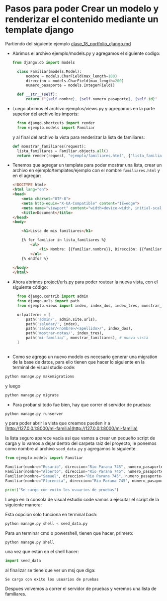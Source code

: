 # Pasos para poder Crear un modelo y renderizar el contenido mediante un template django 

Partiendo del siguiente ejemplo [clase_18_portfolio_django.md](clase_18_portfolio_django.md)

- Abrimos el archivo ejemplo/models.py y agregamos el siguiente codigo:
  
  ```python
  from django.db import models

    class Familiar(models.Model):
        nombre = models.CharField(max_length=100)
        direccion = models.CharField(max_length=200)
        numero_pasaporte = models.IntegerField()

    def __str__(self):
        return f"{self.nombre}, {self.numero_pasaporte}, {self.id}"

  ```

- Luego abrimos el archivo ejemplos/views.py y agregamos en la parte superior del archivo los imports:
  ```python
    from django.shortcuts import render
    from ejemplo.models import Familiar
  ```
  
  y al final del archivo la vista para renderizar la lista de familiares: 
  
  ```python
  def monstrar_familiares(request):
    lista_familiares = Familiar.objects.all()
    return render(request, "ejemplo/familiares.html", {"lista_familiares": lista_familiares})

  ```
- Tenemos que agregar un template para poder mostrar una lista, crear un archivo en ejemplo/templates/ejemplo con 
  el nombre `familiares.html` y en el agregar:
  ```html
  <!DOCTYPE html>
  <html lang="en">
  <head>
      <meta charset="UTF-8">
      <meta http-equiv="X-UA-Compatible" content="IE=edge">
      <meta name="viewport" content="width=device-width, initial-scale=1.0">
      <title>Document</title>
  </head>
  <body>

      <h1>Lista de mis familiares</h1>

      {% for familiar in lista_familiares %}
          <ul>
              <li> Nombre: {{familiar.nombre}}, Dirección: {{familiar.direccion}}, Pasaporte: {{familiar.numero_pasaporte}} </li>
          </ul>
      {% endfor %}
      
  </body>
  </html>
  ```

- Ahora abrimos project/urls.py para poder routear la nueva vista, con el siguiente código:
  ```python
    from django.contrib import admin
    from django.urls import path
    from ejemplo.views import index, index_dos, index_tres, monstrar_familiares

    urlpatterns = [
        path('admin/', admin.site.urls),
        path('saludar/', index),
        path('saludar/<nombre>/<apellido>/', index_dos),
        path('mostrar-notas/', index_tres),
        path('mi-familia/', monstrar_familiares), # nueva vista
    ]
   
  ```

- Como se agrego un nuevo modelo es necesario generar una migration de la base de datos, para ello tienen que hacer 
 lo siguiente en la terminal de visual studio code:

 ```bash
 python manage.py makemigrations
 ```
 y luego
 ```bash
 python manage.py migrate
 ```

 - Para probar si todo fue bien, hay que correr el servidor de pruebas:
  
```bash
python manage.py runserver
```
y para poder abrir la vista que creamos pueden ir a [http://127.0.0.1:8000/mi-familia](http://127.0.0.1:8000/mi-familia)
  

la lista seguro aparece vacía asi que vamos a crear un pequeño script de carga y lo vamos a dejar dentro del carpeta raiz 
del proyecto, le ponemos como nombre al archivo `seed_data.py` y agregamos lo siguiente:
```python
from ejemplo.models import Familiar

Familiar(nombre="Rosario", direccion="Rio Parana 745", numero_pasaporte=123123).save()
Familiar(nombre="Alberto", direccion="Rio Parana 745", numero_pasaporte=890890).save()
Familiar(nombre="Samuel", direccion="Rio Parana 745", numero_pasaporte=345345).save()
Familiar(nombre="Florencia", direccion="Rio Parana 745", numero_pasaporte=567567).save()

print("Se cargo con exito los usuarios de pruebas")

```

Luego en la consola de visual estudio code vamos a ejecutar el script de la siguiente manera:

Esta oopción solo funciona en terminal bash:

```bash
python manage.py shell < seed_data.py
```

Para un terminar cmd o powershell, tienen que hacer, primero:
```cmd
python manage.py shell
```
una vez que estan en el shell hacer:

```python
import seed_data
```
al finalizar se tiene que ver un msj que diga: 
```
Se cargo con exito los usuarios de pruebas
```

Despues volvemos a correr el servidor de pruebas y veremos una lista de familiares.






